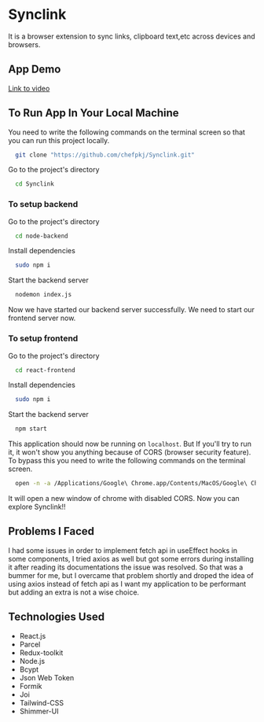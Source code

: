 # Synclink                                  
It is a browser extension to sync links, clipboard text,etc across devices and browsers.   

## App Demo
[Link to video](https://youtu.be/Sa2HwuwP0Cc)

## To Run App In Your Local Machine
You need to write the following commands on the terminal screen so that you can run this project locally.

```bash
  git clone "https://github.com/chefpkj/Synclink.git"
```
Go to the project's directory
```bash
  cd Synclink
```
### To setup backend
Go to the project's directory
```bash
  cd node-backend
```
Install dependencies
```bash
  sudo npm i
```
Start the backend server
```bash
  nodemon index.js
```
Now we have started our backend server successfully. We need to start our frontend server now.

### To setup frontend
Go to the project's directory
```bash
  cd react-frontend
```
Install dependencies
```bash
  sudo npm i
```
Start the backend server
```bash
  npm start
```
This application should now be running on `localhost`. But If you'll try to run it, it won't show you anything because of CORS (browser security feature). To bypass this you need to write the following commands on the terminal screen.
```bash
  open -n -a /Applications/Google\ Chrome.app/Contents/MacOS/Google\ Chrome --args --user-data-dir="/tmp/chrome_dev_test" --disable-web-security
```
It will open a new window of chrome with disabled CORS. Now you can explore Synclink!! 

## Problems I Faced
I had some issues in order to implement fetch api in useEffect hooks in some components, I tried axios as well but got some errors during installing it after reading its documentations the issue was resolved. So that was a bummer for me, but I overcame that problem shortly and droped the idea of using axios instead of fetch api as I want my application to be performant but adding an extra is not a wise choice. 

## Technologies Used
- React.js
- Parcel
- Redux-toolkit
- Node.js
- Bcypt
- Json Web Token
- Formik
- Joi
- Tailwind-CSS
- Shimmer-UI

